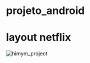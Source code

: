 # projeto_android
# layout netflix
![himym_project](https://user-images.githubusercontent.com/91507393/236590653-4c60e120-5df3-4e73-a060-19f344274e5b.png)
